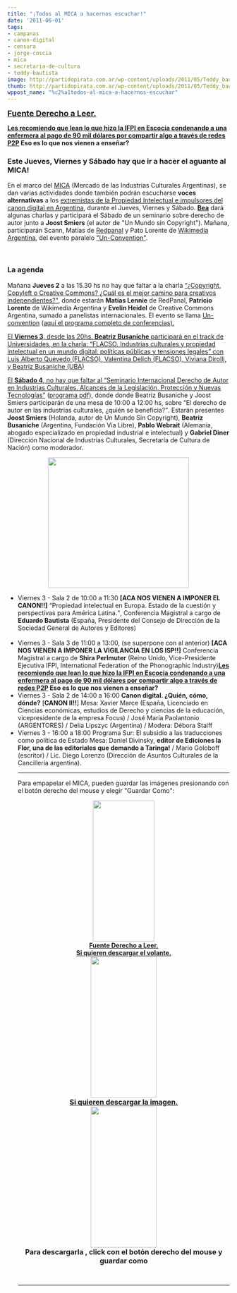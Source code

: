```yaml
---
title: "¡Todos al MICA a hacernos escuchar!"
date: '2011-06-01'
tags:
- campanas
- canon-digital
- censura
- jorge-coscia
- mica
- secretaria-de-cultura
- teddy-bautista
image: http://partidopirata.com.ar/wp-content/uploads/2011/05/Teddy_bautista.jpg
thumb: http://partidopirata.com.ar/wp-content/uploads/2011/05/Teddy_bautista.jpg
wppost_name: "%c2%a1todos-al-mica-a-hacernos-escuchar"
---
```


<span style="font-size: large;"><strong><a href="http://www.derechoaleer.org/2011/06/todos-al-mica-hacernos-escuchar.html" target="_blank">Fuente Derecho a Leer.</a></strong></span>

<strong><a href="http://partidopirata.com.ar/1103/tres-anos-preso-por-compartir-%C2%BFcomo-en-el-mica-te-lo-ensenan-gracias-coscia" target="_blank">Les   recomiendo que lean lo que hizo la IFPI en Escocia condenando a una   enfermera al pago de 90 mil dólares por compartir algo a través de redes   P2P</a> Eso es lo que nos vienen a enseñar?</strong>
<h3>Este Jueves, Viernes y Sábado hay que ir a hacer el aguante al MICA!</h3>
En el marco del <a href="http://www.mica.gob.ar/">MICA</a> (Mercado de las Industrias Culturales Argentinas), se dan varias actividades donde también podrán escucharse <strong>voces alternativas</strong> a los <a href="http://www.derechoaleer.org/2011/05/de-la-alta-y-de-la-buena.html">extremistas de la Propiedad Intelectual e impulsores del canon digital en Argentina</a>, durante el Jueves, Viernes y Sábado. <a href="http://www.bea.org.ar/2011/05/agenda-de-la-semana-para-mica-2011/"><strong>Bea</strong></a> dará algunas charlas y participará el Sábado de un seminario sobre derecho de autor junto a <strong>Joost Smiers</strong> (el autor de "Un Mundo sin Copyright"). Mañana, participarán Scann, Matías de <a href="http://blog.redpanal.org/2011/06/01/grabar-producir-y-lanzar-un-disco-en-72-horas/">Redpanal</a> y Pato Lorente de <a href="http://www.wikimedia.org.ar/node/34">Wikimedia Argentina</a>, del evento paralelo <a href="http://unconvention.com.ar/">"Un-Convention"</a>.

&nbsp;
<h3>La agenda</h3>
Mañana <strong>Jueves 2</strong> a las 15.30 hs no hay que faltar a la charla <a href="http://unconvention.com.ar/"><q>¿Copyright, Copyleft o Creative Commons? ¿Cuál es el mejor camino para  creativos independientes?</q></a>, donde estarán <strong>Matías Lennie</strong> de RedPanal, <strong>Patricio Lorente</strong> de Wikimedia Argentina y <strong>Evelin Heidel</strong> de Creative Commons Argentina, sumado a panelistas internacionales. El evento se llama <a href="http://unconvention.com.ar/#fab/custom_plain">Un-convention</a> (<a href="http://unconvention.com.ar/#558/custom_plain">aquí el programa completo de conferencias</a><a href="http://www.blogger.com/post-create.g?blogID=4726904028266506717">).</a>

<a href="http://www.blogger.com/post-create.g?blogID=4726904028266506717"> </a>

<a href="http://www.blogger.com/post-create.g?blogID=4726904028266506717"></a>

<a href="http://www.blogger.com/post-create.g?blogID=4726904028266506717">El <strong>Viernes 3</strong>, desde las 20hs. <strong>Beatriz Busaniche</strong> participará en el track de Universidades, en la charla: <q>FLACSO. Industrias culturales y propiedad intelectual en un mundo digital: políticas públicas y tensiones legales</q> con Luis Alberto Quevedo (FLACSO), Valentina Delich (FLACSO), Viviana Dirolli, y Beatriz Busaniche (UBA)</a>

<a href="http://www.blogger.com/post-create.g?blogID=4726904028266506717"> </a>

<a href="http://www.blogger.com/post-create.g?blogID=4726904028266506717"></a>

<a href="http://www.blogger.com/post-create.g?blogID=4726904028266506717">El <strong>Sábado 4</strong>, no hay que faltar al </a><a href="http://www.mica.gob.ar/noticias.php?id=24"><q>Seminario Internacional Derecho de Autor en Industrias Culturales. Alcances de la Legislación, Protección y Nuevas Tecnologías</q></a> (<a href="http://www.bea.org.ar/wp-content/uploads/2011/05/SEMINARIO-DDAA_INVITACION.pdf">programa pdf</a>), donde donde Beatriz Busaniche y Joost Smiers participarán de una mesa de 10:00 a 12:00 hs, sobre <q>El derecho de autor en las industrias culturales, ¿quién se beneficia?</q>. Estarán presentes <strong>Joost Smiers</strong> (Holanda, autor de Un Mundo Sin Copyright), <strong>Beatriz Busaniche</strong> (Argentina, Fundación Vía Libre), <strong>Pablo Webrait</strong> (Alemania, abogado especializado en propiedad industrial e intelectual) y <strong>Gabriel Diner</strong> (Dirección Nacional de Industrias Culturales, Secretaría de Cultura de Nación) como moderador.
<div class="separator" style="clear: both; text-align: center;"><a style="margin-left: 1em; margin-right: 1em;" href="http://2.bp.blogspot.com/-_7qH9aOoAdQ/TebH4pmAeTI/AAAAAAAAEPY/aSNyprBJEtM/s1600/tomate.jpg"><img src="http://2.bp.blogspot.com/-_7qH9aOoAdQ/TebH4pmAeTI/AAAAAAAAEPY/aSNyprBJEtM/s320/tomate.jpg" border="0" alt="" width="320" height="296" /></a></div>
<ul>
	<li>Viernes 3 - Sala 2 de 10:00 a 11:30 <strong>[ACA NOS VIENEN A IMPONER EL CANON!!]</strong> <q>Propiedad intelectual en Europa. Estado de la cuestión y perspectivas para América Latina.</q>, Conferencia Magistral a cargo de <strong>Eduardo Bautista</strong> (España, Presidente del Consejo de Dirección de la Sociedad General de Autores y Editores)</li>
&nbsp;
	<li> Viernes 3 - Sala 3 de 11:00 a 13:00, (se superpone con al anterior) <strong>[ACA NOS VIENEN A IMPONER LA VIGILANCIA EN LOS ISP!!]</strong> Conferencia Magistral a cargo de <strong>Shira Perlmuter</strong> (Reino Unido, Vice-Presidente Ejecutiva IFPI, International Federation of the Phonographic Industry)<strong><a href="http://partidopirata.com.ar/1103/tres-anos-preso-por-compartir-%C2%BFcomo-en-el-mica-te-lo-ensenan-gracias-coscia" target="_blank">Les  recomiendo que lean lo que hizo la IFPI en Escocia condenando a una  enfermera al pago de 90 mil dólares por compartir algo a través de redes  P2P</a> Eso es lo que nos vienen a enseñar?</strong><strong> </strong></li>
	<li><strong> </strong>Viernes 3 - Sala 2 de 14:00 a 16:00 <strong>Canon digital. ¿Quién, cómo, dónde?</strong> [<strong>CANON II!!</strong>]
Mesa: Xavier Marce (España, Licenciado en Ciencias económicas, estudios
de Derecho y ciencias de la educación, vicepresidente de la empresa
Focus) / José María Paolantonio (ARGENTORES) / Delia Lipszyc (Argentina)
/ Modera: Débora Staiff</li>
	<li>Viernes 3 - 16:00 a 18:00 Programa Sur: El subsidio a las traducciones como política de Estado Mesa: Daniel Divinsky, <strong>editor de Ediciones la Flor, una de las editoriales que demando a Taringa!</strong> / Mario Goloboff (escritor) / Lic. Diego Lorenzo (Dirección de Asuntos Culturales de la Cancillería argentina).

<hr />

Para empapelar el MICA, pueden guardar las imágenes presionando con el botón derecho del mouse y elegir "Guardar Como":
<div class="separator" style="clear: both; text-align: center;"><a style="margin-left: 1em; margin-right: 1em;" href="http://4.bp.blogspot.com/-GGHZabvRwsg/Td6KCUPiOaI/AAAAAAAAEOo/Kxal414p_bY/s320/apoyemos_a_taringa-pp_ar.png"><img src="http://4.bp.blogspot.com/-GGHZabvRwsg/Td6KCUPiOaI/AAAAAAAAEOo/Kxal414p_bY/s320/apoyemos_a_taringa-pp_ar.png" border="0" alt="" /></a></div>
<div class="separator" style="clear: both; text-align: center;"><a style="margin-left: 1em; margin-right: 1em;" href="http://4.bp.blogspot.com/-GGHZabvRwsg/Td6KCUPiOaI/AAAAAAAAEOo/Kxal414p_bY/s1600/apoyemos_a_taringa-pp_ar.png"><img src="http://4.bp.blogspot.com/-GGHZabvRwsg/Td6KCUPiOaI/AAAAAAAAEOo/Kxal414p_bY/s320/apoyemos_a_taringa-pp_ar.png" border="0" alt="" width="139" height="320" /></a></div>
<div style="text-align: center;"><strong><a href="http://www.derechoaleer.org/2011/05/todos-con-taringa.html" target="_blank">Fuente Derecho a Leer.</a></strong></div>
<div style="text-align: center;"><strong>
</strong></div>
<div style="text-align: center;"><strong><a href="http://www.4shared.com/photo/sSHsUPUs/apoyemos_a_taringa-pp_ar.html" target="_blank">Si quieren descargar el volante.</a></strong></div>
<div class="separator" style="clear: both; text-align: center;"><a style="margin-left: 1em; margin-right: 1em;" href="http://4.bp.blogspot.com/-56dvTAMJIQg/TbHftex4veI/AAAAAAAAELI/6aZJkissZbs/s320/criminalizados-2011.png"><img src="http://4.bp.blogspot.com/-56dvTAMJIQg/TbHftex4veI/AAAAAAAAELI/6aZJkissZbs/s320/criminalizados-2011.png" border="0" alt="" /></a></div>
<div class="separator" style="clear: both; text-align: center;"><a style="margin-left: 1em; margin-right: 1em;" href="http://4.bp.blogspot.com/-56dvTAMJIQg/TbHftex4veI/AAAAAAAAELI/6aZJkissZbs/s1600/criminalizados-2011.png"><img src="http://4.bp.blogspot.com/-56dvTAMJIQg/TbHftex4veI/AAAAAAAAELI/6aZJkissZbs/s320/criminalizados-2011.png" border="0" alt="" width="149" height="320" /></a></div>
<div style="text-align: center;"><span style="font-size: medium;"><strong><a href="http://www.derechoaleer.org/images/2011/ppar/criminalizados-2011.png" target="_blank">Si quieren descargar la imagen.</a></strong></span></div>
<div class="separator" style="clear: both; text-align: center;"><a style="margin-left: 1em; margin-right: 1em;" href="http://2.bp.blogspot.com/-z6xPY2NBrN8/TbHfoNOaD-I/AAAAAAAAELE/iE8ez_wb8s0/s320/subi-libros-2011.png"><img src="http://2.bp.blogspot.com/-z6xPY2NBrN8/TbHfoNOaD-I/AAAAAAAAELE/iE8ez_wb8s0/s320/subi-libros-2011.png" border="0" alt="" /></a></div>
<div class="separator" style="clear: both; text-align: center;"><a style="margin-left: 1em; margin-right: 1em;" href="http://2.bp.blogspot.com/-z6xPY2NBrN8/TbHfoNOaD-I/AAAAAAAAELE/iE8ez_wb8s0/s1600/subi-libros-2011.png"><img src="http://2.bp.blogspot.com/-z6xPY2NBrN8/TbHfoNOaD-I/AAAAAAAAELE/iE8ez_wb8s0/s320/subi-libros-2011.png" border="0" alt="" width="149" height="320" /></a></div>
<div style="text-align: center;"><span style="font-size: medium;"><strong>Para descargarla , click con el botón derecho del mouse y guardar como</strong></span></div>
<div style="text-align: center;">

&nbsp;

<hr />

<span style="font-size: medium;"><strong>
</strong></span>

</div></li>
</ul>
